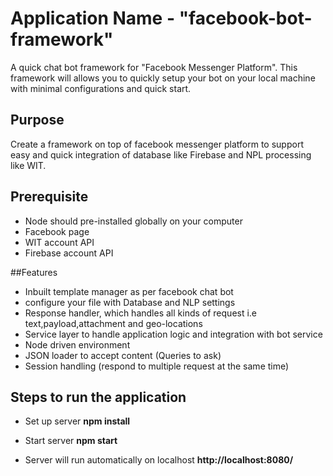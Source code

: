 # Application Name - "facebook-bot-framework"

A quick chat bot framework for "Facebook Messenger Platform". This framework will allows you to quickly setup your bot on your local machine with minimal configurations and quick start. 

## Purpose
Create a framework on top of facebook messenger platform to support easy and quick integration of database like Firebase and NPL processing like WIT.  

## Prerequisite 
* Node should pre-installed globally on your computer 
* Facebook page
* WIT account API
* Firebase account API

##Features

- Inbuilt template manager as per facebook chat bot 
- configure your file with Database and NLP settings
- Response handler, which handles all kinds of request i.e text,payload,attachment and geo-locations
- Service layer to handle application logic and integration with bot service
- Node driven environment 
- JSON loader to accept content (Queries to ask)
- Session handling (respond to multiple request at the same time)


## Steps to run the application
* Set up server
<strong>npm install</strong>

* Start server
<strong>npm start</strong>

* Server will run automatically on localhost 
<strong>http://localhost:8080/</strong>

